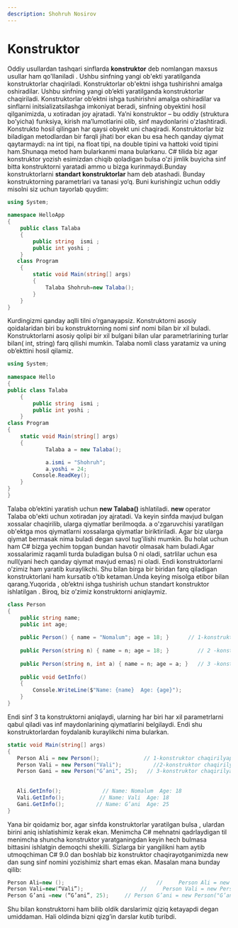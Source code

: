 ```yaml
---
description: Shohruh Nosirov
---
```


# Konstruktor
Oddiy usullardan tashqari sinflarda **konstruktor** deb nomlangan maxsus usullar ham qo'llaniladi . Ushbu sinfning yangi ob'ekti yaratilganda konstruktorlar chaqiriladi. Konstruktorlar ob'ektni ishga tushirishni amalga oshiradilar. Ushbu sinfning yangi ob’ekti yaratilganda konstruktorlar chaqiriladi. Konstruktorlar ob’ektni ishga tushirishni amalga oshiradilar va sinflarni initsializatsilashga  imkoniyat beradi, sinfning obyektini hosil qilganimizda, u xotiradan joy ajratadi. Ya’ni konstruktor – bu oddiy (struktura bo’yicha) funksiya, kirish ma’lumotlarini olib, sinf maydonlarini o’zlashtiradi. Konstrukto hosil qilingan har qaysi obyekt uni chaqiradi. Konstruktorlar biz biladigan metodlardan bir farqli jihati bor ekan bu esa hech qanday qiymat qaytarmaydi: na int tipi, na float tipi, na double tipini va hattoki void tipini ham.Shunaqa metod ham bularkanmi mana bularkanu. C# tilida biz  agar konstruktor yozish esimizdan chiqib qoladigan bulsa o’zi jimlik buyicha sinf bitta konstruktorni yaratadi ammo u bizga kurinmaydi.Bunday konstruktorlarni **standart konstruktorlar** ham deb atashadi. Bunday konstruktorning parametrlari va tanasi yo‘q. Buni kurishingiz uchun oddiy misolni siz uchun tayorlab quydim:
```csharp
using System;
 
namespace HelloApp
{
    public class Talaba
    {
        public string  ismi ;
        public int yoshi ;
    } 
   class Program
    {
        static void Main(string[] args)
        {
            Talaba Shohruh=new Talaba();
        }
    }
}
```
 Kurdingizmi qanday aqlli tilni o’rganayapsiz. Konstruktorni asosiy qoidalaridan biri bu konstruktorning nomi sinf nomi bilan bir xil buladi. Konstruktorlarni asosiy qolipi bir xil bulgani bilan ular parametrlarining turlar bilan(  int,  string) farq qilishi mumkin. 
Talaba nomli class yaratamiz va uning ob’ekttini hosil qilamiz.
```csharp
using System;
 
namespace Hello
{
public class Talaba
    {
        public string  ismi ;
        public int yoshi ;
    } 
class Program
{
    static void Main(string[] args)
    {
            Talaba a = new Talaba();

            a.ismi = "Shohruh";
            a.yoshi = 24;
        Console.ReadKey();
    }
}
}
```
Talaba ob’ektini yaratish uchun **new Talaba()**  ishlatiladi. **new** operator Talaba ob'ekti uchun xotiradan joy ajratadi. Va keyin sinfda mavjud bulgan xossalar chaqirilib, ularga qiymatlar berilmoqda. a o'zgaruvchisi yaratilgan ob'ektga mos qiymatlarni xossalarga qiymatlar biriktiriladi. Agar biz ularga qiymat bermasak nima buladi degan savol tug’ilishi mumkin. Bu holat uchun ham C# bizga yechim topgan bundan havotir olmasak ham buladi.Agar xossalarimiz raqamli turda buladigan bulsa 0 ni oladi, satrlilar uchun esa null(yani hech qanday qiymat mavjud emas) ni oladi.
Endi konstruktorlarni o’zimiz ham yaratib kuraylikchi. Shu bilan birga bir biridan farq qiladigan konstruktorlani ham kursatib o’tib ketaman.Unda keying misolga etibor bilan qarang.Yuqorida , ob’ektni ishga tushirish uchun standart konstruktor ishlatilgan . Biroq, biz o’zimiz konstruktorni aniqlaymiz.
```csharp
class Person
{
    public string name;
    public int age;
 
    public Person() { name = "Nomalum"; age = 18; }      // 1-konstruktor
     
    public Person(string n) { name = n; age = 18; }         // 2 -konstruktor
     
    public Person(string n, int a) { name = n; age = a; }   // 3 -konstruktor
     
    public void GetInfo()
    {
        Console.WriteLine($"Name: {name}  Age: {age}");
    }
}
```

Endi sinf 3 ta konstruktorni aniqlaydi, ularning har biri har xil parametrlarni qabul qiladi vas inf maydonlarining qiymatlarini belgilaydi. Endi shu konstruktorlardan foydalanib kuraylikchi nima bularkan.

 ```csharp
static void Main(string[] args)
{
    Person Ali = new Person();              // 1-konstruktor chaqirilyapdi
    Person Vali = new Person("Vali");          //2-konstruktor chaqirilyapdi 
    Person Gani = new Person("G’ani", 25);   // 3-konstruktor chaqirilyapdi 
     
     
    Ali.GetInfo();             // Name: Nomalum  Age: 18
    Vali.GetInfo();           // Name: Vali  Age: 18
    Gani.GetInfo();          // Name: G’ani  Age: 25
}
```
Yana bir qoidamiz bor, agar sinfda konstruktorlar yaratilgan bulsa , ulardan birini aniq ishlatishimiz kerak ekan. Menimcha C# mehnatni qadrlaydigan til menimcha shuncha konstruktor yaratganingdan keyin hech bulmasa bittasini ishlatgin demoqchi shekilli.
Sizlarga bir yangilikni ham aytib utmoqchiman C# 9.0 dan boshlab biz konstruktor chaqirayotganimizda new dan sung sinf nomini yozishimiz shart emas ekan.
Masalan mana bunday qilib:

```csharp
Person Ali=new ();                             //     Person Ali = new Person();   degani
Person Vali=new(“Vali”);                  //     Person Vali = new Person("Vali");         
Person G’ani =new (“G’ani”, 25);     // Person G’ani = new Person("G’ani", 25);  
```
Shu bilan konstruktorni ham bilib oldik darslarimiz qiziq ketayapdi degan umiddaman. Hali oldinda bizni qizg’in darslar kutib turibdi.



